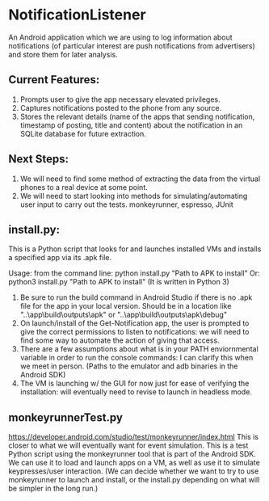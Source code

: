# NotificationListener


An Android application which we are using to log information about notifications (of particular interest are push notifications from advertisers) and store them for later analysis.

## Current Features:

1. Prompts user to give the app necessary elevated privileges. 
2. Captures notifications posted to the phone from any source.
3. Stores the relevant details (name of the apps that sending notification, timestamp of posting, title and content) about the notification in an SQLite database for future extraction.

## Next Steps:

1. We will need to find some method of extracting the data from the virtual phones to a real device at some point.
2. We will need to start looking into methods for simulating/automating user input to carry out the tests. monkeyrunner, espresso, JUnit

## install.py:

This is a Python script that looks for and launches installed VMs and installs a specified app via its .apk file.

Usage: from the command line: python install.py "Path to APK to install" Or:  python3 install.py "Path to APK to install" (It is written in Python 3)

1. Be sure to run the build command in Android Studio if there is no .apk file for the app in your local version. Should be in a location like "..\app\build\outputs\apk" or "..\app\build\outputs\apk\debug"
2. On launch/install of the Get-Notification app, the user is prompted to give the correct permissions to listen to notifications: we will need to find some way to automate the action of giving that access.
3. There are a few assumptions about what is in your PATH enviornmental variable in order to run the console commands: I can clarify this when we meet in person. (Paths to the emulator and adb binaries in the Android SDK)
4. The VM is launching w/ the GUI for now just for ease of verifying the installation: will eventually need to revise to launch in headless mode.


## monkeyrunnerTest.py
https://developer.android.com/studio/test/monkeyrunner/index.html This is closer to what we will eventually want for event simulation. 
This is a test Python script using the monkeyrunner tool that is part of the Android SDK.  
We can use it to load and launch apps on a VM, as well as use it to simulate keypresses/user interaction. 
(We can decide whether we want to try to use monkeyrunner to launch and install, or the install.py depending on what will be simpler in the long run.)


